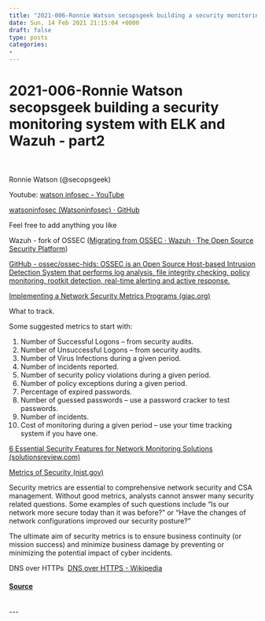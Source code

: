 ```yaml
---
title: "2021-006-Ronnie Watson secopsgeek building a security monitoring system with ELK and Wazuh - part2"
date: Sun, 14 Feb 2021 21:15:04 +0000
draft: false
type: posts
categories: 
- 
---
```

# 2021-006-Ronnie Watson secopsgeek building a security monitoring system with ELK and Wazuh - part2

<br/>

<br/>
Ronnie Watson (@secopsgeek)

Youtube: [watson infosec - YouTube](https://www.youtube.com/channel/UChTkzU9VwalbWs_GJlILJDQ)

[watsoninfosec (Watsoninfosec) · GitHub](https://github.com/watsoninfosec)

Feel free to add anything you like

Wazuh - fork of OSSEC ([Migrating from OSSEC · Wazuh · The Open Source Security Platform](https://wazuh.com/migrating-from-ossec/))

[GitHub - ossec/ossec-hids: OSSEC is an Open Source Host-based Intrusion Detection System that performs log analysis, file integrity checking, policy monitoring, rootkit detection, real-time alerting and active response.](https://github.com/ossec/ossec-hids)

[Implementing a Network Security Metrics Programs (giac.org)](https://www.giac.org/paper/gsec/1641/implementing-network-security-metrics-programs/103004)

What to track.

Some suggested metrics to start with: 

1.  Number of Successful Logons – from security audits. 
2.  Number of Unsuccessful Logons – from security audits. 
3.  Number of Virus Infections during a given period. 
4.  Number of incidents reported. 
5.  Number of security policy violations during a given period. 
6.  Number of policy exceptions during a given period. 
7.  Percentage of expired passwords.
8.  Number of guessed passwords – use a password cracker to test passwords. 
9.  Number of incidents. 
10.  Cost of monitoring during a given period – use your time tracking system if you have one.

[6 Essential Security Features for Network Monitoring Solutions (solutionsreview.com)](https://solutionsreview.com/network-monitoring/6-essential-security-features-for-network-monitoring-solutions/)

[Metrics of Security (nist.gov)](https://tsapps.nist.gov/publication/get_pdf.cfm?pub_id=917850)

Security metrics are essential to comprehensive network security and CSA management. Without good metrics, analysts cannot answer many security related questions. Some examples of such questions include “Is our network more secure today than it was before?” or “Have the changes of network configurations improved our security posture?”

The ultimate aim of security metrics is to ensure business continuity (or mission success) and minimize business damage by preventing or minimizing the potential impact of cyber incidents. 

DNS over HTTPs  [DNS over HTTPS - Wikipedia](https://en.wikipedia.org/wiki/DNS_over_HTTPS)

#### [Source](http://brakeingsecurity.com/2021-006-ronnie-watson-secopsgeek-building-a-security-monitoring-system-with-elk-and-wazuh-part2)

<br/>
---
